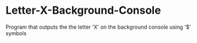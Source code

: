 # Letter-X-Background-Console
Program that outputs the the letter 'X' on the background console using '$' symbols
